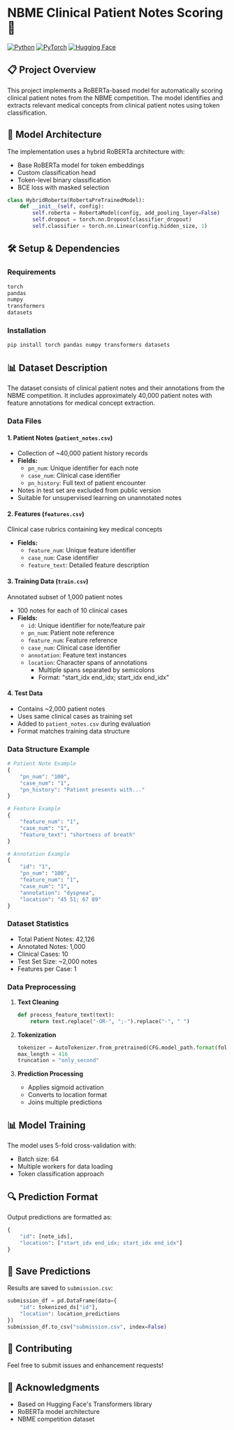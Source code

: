 # NBME Clinical Patient Notes Scoring 🏥

[![Python](https://img.shields.io/badge/Python-3.7+-blue.svg)](https://www.python.org/downloads/)
[![PyTorch](https://img.shields.io/badge/PyTorch-1.10+-red.svg)](https://pytorch.org/)
[![Hugging Face](https://img.shields.io/badge/🤗-Transformers-yellow.svg)](https://huggingface.co/docs/transformers/index)

## 📋 Project Overview

This project implements a RoBERTa-based model for automatically scoring clinical patient notes from the NBME competition. The model identifies and extracts relevant medical concepts from clinical patient notes using token classification.

## 🔧 Model Architecture

The implementation uses a hybrid RoBERTa architecture with:
- Base RoBERTa model for token embeddings
- Custom classification head
- Token-level binary classification
- BCE loss with masked selection

```python
class HybridRoberta(RobertaPreTrainedModel):
    def __init__(self, config):
        self.roberta = RobertaModel(config, add_pooling_layer=False)
        self.dropout = torch.nn.Dropout(classifier_dropout)
        self.classifier = torch.nn.Linear(config.hidden_size, 1)
```

## 🛠️ Setup & Dependencies

### Requirements
```txt
torch
pandas
numpy
transformers
datasets
```

### Installation
```bash
pip install torch pandas numpy transformers datasets
```

## 📊 Dataset Description

The dataset consists of clinical patient notes and their annotations from the NBME competition. It includes approximately 40,000 patient notes with feature annotations for medical concept extraction.

### Data Files

#### 1. Patient Notes (`patient_notes.csv`)
- Collection of ~40,000 patient history records
- **Fields:**
  - `pn_num`: Unique identifier for each note
  - `case_num`: Clinical case identifier
  - `pn_history`: Full text of patient encounter
- Notes in test set are excluded from public version
- Suitable for unsupervised learning on unannotated notes

#### 2. Features (`features.csv`)
Clinical case rubrics containing key medical concepts
- **Fields:**
  - `feature_num`: Unique feature identifier
  - `case_num`: Case identifier
  - `feature_text`: Detailed feature description

#### 3. Training Data (`train.csv`)
Annotated subset of 1,000 patient notes
- 100 notes for each of 10 clinical cases
- **Fields:**
  - `id`: Unique identifier for note/feature pair
  - `pn_num`: Patient note reference
  - `feature_num`: Feature reference
  - `case_num`: Clinical case identifier
  - `annotation`: Feature text instances
  - `location`: Character spans of annotations
    - Multiple spans separated by semicolons
    - Format: "start_idx end_idx; start_idx end_idx"

#### 4. Test Data
- Contains ~2,000 patient notes
- Uses same clinical cases as training set
- Added to `patient_notes.csv` during evaluation
- Format matches training data structure

### Data Structure Example

```python
# Patient Note Example
{
    "pn_num": "100",
    "case_num": "1",
    "pn_history": "Patient presents with..."
}

# Feature Example
{
    "feature_num": "1",
    "case_num": "1",
    "feature_text": "shortness of breath"
}

# Annotation Example
{
    "id": "1",
    "pn_num": "100",
    "feature_num": "1",
    "case_num": "1",
    "annotation": "dyspnea",
    "location": "45 51; 67 89"
}
```

### Dataset Statistics
- Total Patient Notes: 42,126
- Annotated Notes: 1,000
- Clinical Cases: 10
- Test Set Size: ~2,000 notes
- Features per Case: 1

### Data Preprocessing
1. **Text Cleaning**
   ```python
   def process_feature_text(text):
       return text.replace("-OR-", ";-").replace("-", " ")
   ```

2. **Tokenization**
   ```python
   tokenizer = AutoTokenizer.from_pretrained(CFG.model_path.format(fold=0))
   max_length = 416
   truncation = "only_second"
   ```

3. **Prediction Processing**
   - Applies sigmoid activation
   - Converts to location format
   - Joins multiple predictions

## 📊 Model Training

The model uses 5-fold cross-validation with:
- Batch size: 64
- Multiple workers for data loading
- Token classification approach

## 🔍 Prediction Format

Output predictions are formatted as:
```python
{
    "id": [note_ids],
    "location": ["start_idx end_idx; start_idx end_idx"]
}
```

## 💾 Save Predictions

Results are saved to `submission.csv`:
```python
submission_df = pd.DataFrame(data={
    "id": tokenized_ds["id"], 
    "location": location_predictions
})
submission_df.to_csv("submission.csv", index=False)
```

## 🤝 Contributing

Feel free to submit issues and enhancement requests!

## 🙏 Acknowledgments

- Based on Hugging Face's Transformers library
- RoBERTa model architecture
- NBME competition dataset
